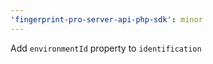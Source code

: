 ```yaml
---
'fingerprint-pro-server-api-php-sdk': minor
---
```


Add `environmentId` property to `identification`